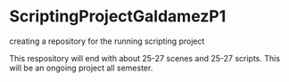 # ScriptingProjectGaldamezP1
creating a repository for the running scripting project

This respository will end with about 25-27 scenes and 25-27 scripts. This will be an ongoing project all semester.
